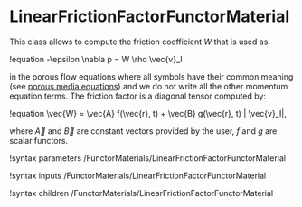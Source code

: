 # LinearFrictionFactorFunctorMaterial

This class allows to compute the friction coefficient $W$ that is used
as:

!equation
-\epsilon \nabla p = W \rho \vec{v}_I

in the porous flow equations where all symbols have their common meaning (see [porous media equations](navier_stokes/pinsfv.md)) and we do not write all the other momentum equation terms. The
friction factor is a diagonal tensor computed by:

!equation
\vec{W} = \vec{A} f(\vec{r}, t) + \vec{B} g(\vec{r}, t) \| \vec{v}_I\|,

where $\vec{A}$ and $\vec{B}$ are constant vectors provided by the user,
$f$ and $g$ are scalar functors. 

!syntax parameters /FunctorMaterials/LinearFrictionFactorFunctorMaterial

!syntax inputs /FunctorMaterials/LinearFrictionFactorFunctorMaterial

!syntax children /FunctorMaterials/LinearFrictionFactorFunctorMaterial
